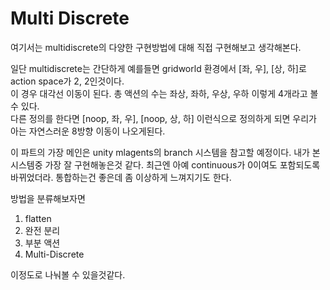# Multi Discrete

여기서는 multidiscrete의 다양한 구현방법에 대해 직접 구현해보고 생각해본다.

일단 multidiscrete는 간단하게 예를들면 gridworld 환경에서 [좌, 우], [상, 하]로 action space가 2, 2인것이다.  
이 경우 대각선 이동이 된다. 총 액션의 수는 좌상, 좌하, 우상, 우하 이렇게 4개라고 볼 수 있다.  
다른 정의를 한다면 [noop, 좌, 우], [noop, 상, 하] 이런식으로 정의하게 되면 우리가 아는 자연스러운 8방향 이동이 나오게된다. 

이 파트의 가장 메인은 unity mlagents의 branch 시스템을 참고할 예정이다. 내가 본 시스템중 가장 잘 구현해놓은것 같다. 최근엔 아예 continuous가 0이여도 포함되도록 바뀌었더라. 통합하는건 좋은데 좀 이상하게 느껴지기도 한다.

방법을 분류해보자면

1. flatten
2. 완전 분리
3. 부분 액션
4. Multi-Discrete

이정도로 나눠볼 수 있을것같다.


